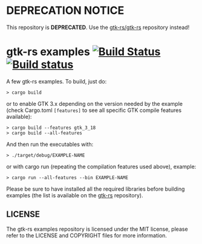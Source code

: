 # DEPRECATION NOTICE

This repository is **DEPRECATED**.
Use the [gtk-rs/gtk-rs](https://github.com/gtk-rs/gtk-rs) repository instead!

# gtk-rs examples [![Build Status](https://travis-ci.org/gtk-rs/examples.png?branch=master)](https://travis-ci.org/gtk-rs/examples) [![Build status](https://ci.appveyor.com/api/projects/status/pi27a5xubp0ihl2d?svg=true)](https://ci.appveyor.com/project/GuillaumeGomez/examples)

A few gtk-rs examples. To build, just do:

```Shell
> cargo build
```

or to enable GTK 3.x depending on the version needed by the example (check Cargo.toml `[features]` to see all specific GTK compile features available):

```Shell
> cargo build --features gtk_3_18
> cargo build --all-features
```

And then run the executables with:

``` Shell
> ./target/debug/EXAMPLE-NAME
```

or with cargo run (repeating the compilation features used above), example:

``` Shell
> cargo run --all-features --bin EXAMPLE-NAME
```

Please be sure to have installed all the required libraries before building examples (the list is available on the [gtk-rs](https://github.com/gtk-rs/gtk/) repository).

## LICENSE
The gtk-rs examples repository is licensed under the MIT license, please refer to the LICENSE and COPYRIGHT files for more information.
